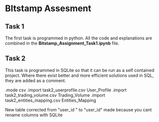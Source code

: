 # BItstamp Assesment

## Task 1
The first task is programmed in python. All the code and explanations are combined in the **Bitstamp_Assignment_Task1.ipynb** file.


## Task 2

This task is programmed in SQLite so that it can be run as a self contained project. Where there exist better and more efficient solutions used in SQL, they are added as a comment.



.mode csv
.import task2_userprofile.csv User_Profile
.import task2_trading_volume.csv Trading_Volume
.import task2_entities_mapping.csv Entities_Mapping

New table corrected from "user_id " to "user_id" made because you cant rename columns with SQLite

